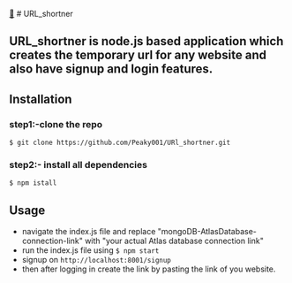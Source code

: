    [🔗](https://github.com/Peaky001/URl_shortner) # URL_shortner
 ## URL_shortner is node.js based application which creates the temporary url for any website and also have signup and login features.

## Installation

### step1:-clone the repo 
 ```$ git clone https://github.com/Peaky001/URl_shortner.git```

 ### step2:- install all dependencies
 ```$ npm istall```

 ## Usage
- navigate the index.js file and replace "mongoDB-AtlasDatabase-connection-link" with "your actual Atlas database connection link"
- run the index.js file using ```$ npm start```
- signup on ```http://localhost:8001/signup```
- then after logging in create the link by pasting the link of you website.
